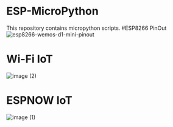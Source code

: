 # ESP-MicroPython
This repository contains micropython scripts.
#ESP8266 PinOut
![esp8266-wemos-d1-mini-pinout](https://github.com/Amin-Sedighfar/ESP-MicroPython/assets/87240174/8232e9fb-fc2f-42ff-8649-2fa583deb57e)

# Wi-Fi IoT

![image (2)](https://user-images.githubusercontent.com/87240174/234983223-5b8b67d8-c8cf-422f-9208-b2f9ec6e6e59.jpg)


# ESPNOW IoT

![image (1)](https://user-images.githubusercontent.com/87240174/234983262-afa98c19-b39c-45f7-bc3f-2663e70307a8.jpg)
